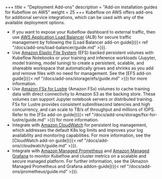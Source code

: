 +++
title = "Deployment Add-ons"
description = "Add-on installation guides for Kubeflow on AWS"
weight = 25
+++
Kubeflow on AWS offers add-ons for additional service integrations, which can be used with any of the available deployment options. 
- If you want to expose your Kubeflow dashboard to external traffic, then use [AWS Application Load Balancer](https://aws.amazon.com/elasticloadbalancing/application-load-balancer/) (ALB) for secure traffic management by following the [Load Balancer add-on guide]({{< ref "/docs/add-ons/load-balancer/guide.md" >}}).
- Use [Amazon Elastic File System](https://aws.amazon.com/efs/) (EFS) backed persistent volumes with Kubeflow Notebooks or your training and inference workloads (Jupyter, model training, model tuning) to create a persistent, scalable, and shareable workspace that automatically grows and shrinks as you add and remove files with no need for management. See the [EFS add-on guide]({{< ref "/docs/add-ons/storage/efs/guide.md" >}}) for more information.
- Use [Amazon FSx for Lustre](https://aws.amazon.com/fsx/lustre/) (Amazon FSx) volumes to cache training data with direct connectivity to Amazon S3 as the backing store. These volumes can support Jupyter notebook servers or distributed training. FSx for Lustre provides consistent submillisecond latencies and high concurrency, and can scale to TB/s of throughput and millions of IOPS. Refer to the [FSx add-on guide]({{< ref "/docs/add-ons/storage/fsx-for-lustre/guide.md" >}}) for more information. 
- Integrate with [Amazon CloudWatch](https://aws.amazon.com/cloudwatch/) for persistent log management, which addresses the default K8s log limits and improves your log availability and monitoring capabilities. For more information, see the [CloudWatch add-on guide]({{< ref "/docs/add-ons/cloudwatch/guide.md" >}}). 
- Integrate with [Amazon Managed Prometheus](https://aws.amazon.com/prometheus/) and [Amazon Managed Grafana](https://aws.amazon.com/grafana/) to monitor Kubeflow and cluster metrics on a scalable and secure managed platform. For further information, see the [Amazon Managed Prometheus and Grafana addon-guide]({{< ref "/docs/add-ons/prometheus/guide.md" >}}). 
